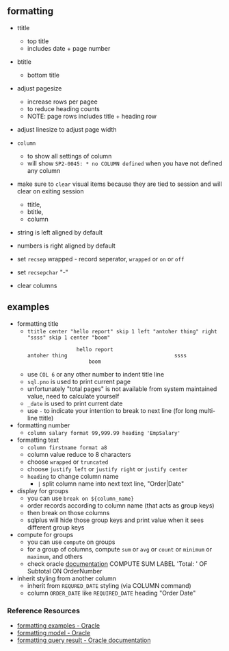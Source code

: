 ## formatting
- ttitle 
    - top title
    - includes date + page number
- btitle
    - bottom title 
- adjust pagesize 
    - increase rows per pagee
    - to reduce heading counts
    - NOTE: page rows includes title + heading row
- adjust linesize to adjust page width
- `column` 
    - to show all settings of column
    - will show `SP2-0045: * no COLUMN defined` when you have not defined any column
- make sure to `clear` visual items because they are tied to session and will clear on exiting session
    - ttitle, 
    - btitle, 
    - column
- string is left aligned by default
- numbers is right aligned by default
- set `recsep` wrapped - record seperator, `wrapped` or `on` or `off`
- set `recsepchar` "-"

- clear columns

## examples
- formatting title
    - `ttitle center "hello report" skip 1 left "antoher thing" right "ssss" skip 1 center "boom"`
        ```
                        hello report
        antoher thing								    ssss
                            boom

        ```
    - use `COL 6` or any other number to indent title line
    - `sql.pno` is used to print current page
    - unfortunately "total pages" is not available from system maintained value, need to calculate yourself
    - `_date` is used to print current date
    - use `-` to indicate your intention to break to next line (for long multi-line ttitle) 
- formatting number 
    - `column salary format 99,999.99 heading 'EmpSalary'`
- formatting text
    - `column firstname format a8`
    - column value reduce to 8 characters
    - choose `wrapped` or `truncated`
    - choose `justify left` or `justify right` or `justify center`
    - `heading` to change column name
        - `|` split column name into next text line, "Order|Date"
- display for groups 
    - you can use `break on ${column_name}`
    - order records according to column name (that acts as group keys)
    - then break on those columns
    - sqlplus will hide those group keys and print value when it sees different group keys
- compute for groups
    - you can use `compute` on groups 
    - for a group of columns, compute `sum` or `avg` or `count` or `minimum` or `maximum`, and others 
    - check oracle [documentation](https://docs.oracle.com/database/121/SQPUG/ch_six.htm#SQPUG016)
    COMPUTE SUM LABEL 'Total: ' OF Subtotal ON OrderNumber
- inherit styling from another column
    - inherit from `REQURED_DATE` styling (via COLUMN command)
    - column `ORDER_DATE` like `REQUIRED_DATE` heading "Order Date"


### Reference Resources
- [formatting examples - Oracle](https://docs.oracle.com/database/121/SQPUG/ch_six.htm#SQPUG016)
- [formatting model - Oracle](https://docs.oracle.com/en/database/oracle/oracle-database/19/sqlqr/Format-Models.html#GUID-291CA766-0B7D-4336-954A-B8A23036F6ED)
- [formatting query result - Oracle documentation](https://docs.oracle.com/en/database/oracle/oracle-database/19/sqpqr/index.html#GUID-2F355A6A-2E36-46CE-AF30-6A2F5B9B8A0F0)